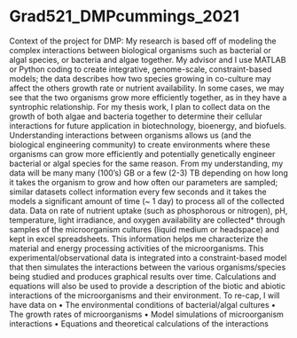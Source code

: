 # Grad521_DMPcummings_2021

Context of the project for DMP:
My research is based off of modeling the complex interactions between biological organisms such as bacterial or algal species, or bacteria and algae together. My advisor and I use MATLAB or Python coding to create integrative, genome-scale, constraint-based models; the data describes how two species growing in co-culture may affect the others growth rate or nutrient availability. In some cases, we may see that the two organisms grow more efficiently together, as in they have a syntrophic relationship. For my thesis work, I plan to collect data on the growth of both algae and bacteria together to determine their cellular interactions for future application in biotechnology, bioenergy, and biofuels. Understanding interactions between organisms allows us (and the biological engineering community) to create environments where these organisms can grow more efficiently and potentially genetically engineer bacterial or algal species for the same reason.
From my understanding, my data will be many many (100’s) GB or a few (2-3) TB depending on how long it takes the organism to grow and how often our parameters are sampled; similar datasets collect information every few seconds and it takes the models a significant amount of time (~ 1 day) to process all of the collected data. Data on rate of nutrient uptake (such as phosphorous or nitrogen), pH, temperature, light irradiance, and oxygen availability are collected* through samples of the microorganism cultures (liquid medium or headspace) and kept in excel spreadsheets. This information helps me characterize the material and energy processing activities of the microorganisms. This experimental/observational data is integrated into a constraint-based model that then simulates the interactions between the various organisms/species being studied and produces graphical results over time. Calculations and equations will also be used to provide a description of the biotic and abiotic interactions of the microorganisms and their environment. 
To re-cap, I will have data on
•	The environmental conditions of bacterial/algal cultures 
•	The growth rates of microorganisms
•	Model simulations of microorganism interactions
•	Equations and theoretical calculations of the interactions 
